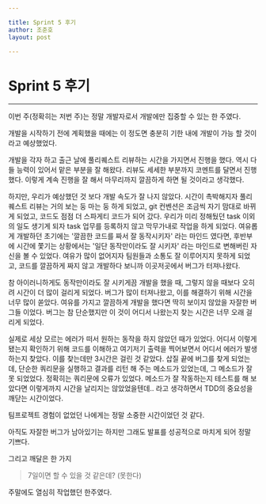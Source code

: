 ```yaml
---

title: Sprint 5 후기
author: 조준호
layout: post

---
```




# Sprint 5 후기
---



이번 주(정확히는 저번 주)는 정말 개발자로서 개발에만 집중할 수 있는 한 주였다.

개발을 시작하기 전에 계획했을 때에는 이 정도면 충분히 기한 내에 개발이 가능 할 것이라고 예상했었다.

개발을 각자 하고 출근 날에 풀리퀘스트 리뷰하는 시간을 가지면서 진행을 했다. 역시 다들 능력이 있어서 맡은 부분을 잘 해왔다. 리뷰도 세세한 부분까지 코멘트를 달면서 진행 했다. 이렇게 계속 진행을 잘 해서 마무리까지 깔끔하게 하면 될 것이라고 생각했다. 

하지만, 우리가 예상했던 것 보다 개발 속도가 잘 나지 않았다. 시간이 촉박해지자 풀리퀘스트 리뷰는 거의 보는 둥 마는 둥 하게 되었고, git 컨벤션은 조금씩 자기 맘대로 바뀌게 되었고, 코드도 점점 더 스파게티 코드가 되어 갔다. 우리가 미리 정해뒀던 task 이외의 일도 생기게 되자 task 업무를 등록하지 않고 막무가내로 작업을 하게 되었다. 여유롭게 개발하던 초기에는 '깔끔한 코드를 짜서 잘 동작시키자' 라는 마인드 였다면, 후반부에 시간에 쫓기는 상황에서는 '일단 동작만이라도 잘 시키자' 라는 마인드로 변해버린 자신을 볼 수 있었다. 여유가 많이 없어지자 팀원들과 소통도 잘 이루어지지 못하게 되었고, 코드를 깔끔하게 짜지 않고 개발하다 보니까 이곳저곳에서 버그가 터져나왔다. 

참 아이러니하게도 동작만이라도 잘 시키게끔 개발을 했을 때, 그렇지 않을 때보다 오히려 시간이 더 많이 걸리게 되었다. 버그가 많이 터져나왔고, 이를 해결하기 위해 시간을 너무 많이 쏟았다. 여유를 가지고 깔끔하게 개발을 했다면 딱히 보이지 않았을 자잘한 버그들 이었다. 버그는 참 단순했지만 이 것이 어디서 나왔는지 찾는 시간은 너무 오래 걸리게 되었다.

실제로 세상 모르는 에러가 떠서 원하는 동작을 하지 않았던 때가 있었다. 어디서 이렇게 됐는지 확인하기 위해 코드를 이해하고 여기저기 출력을 찍어보면서 어디서 에러가 발생하는지 찾았다. 이를 찾는데만 3시간은 걸린 것 같았다. 삽질 끝에 버그를 찾게 되었는데, 단순한 쿼리문을 실행하고 결과를 리턴 해 주는 메소드가 있었는데, 그 메소드가 잘 못 되었었다. 정확히는 쿼리문에 오류가 있었다. 메소드가 잘 작동하는지 테스트를 해 보았다면 이렇게까지 시간을 날리지는 않았었을텐데.. 라고 생각하면서 TDD의 중요성을 깨닫는 시간이었다.

팀프로젝트 경험이 없었던 나에게는 정말 소중한 시간이었던 것 같다.

아직도 자잘한 버그가 남아있기는 하지만 그래도 발표를 성공적으로 마치게 되어 정말 기쁘다.



그리고 깨달은 한 가지

>7일이면 할 수 있을 것 같은데? (못한다)

주말에도 열심히 작업했던 한주였다.